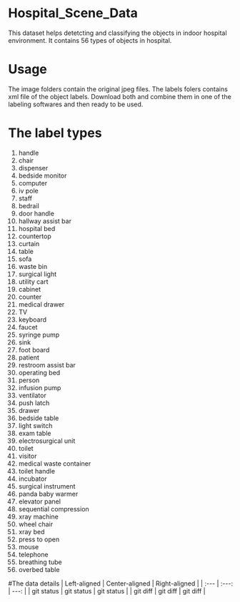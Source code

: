 # Hospital_Scene_Data
This dataset helps detetcting and classifying the objects in indoor hospital environment. It contains 56 types of objects in hospital.
# Usage
The image folders contain the original jpeg files. The labels folers contains xml file of the object labels. Download both and combine them in one of the labeling softwares and then ready to be used. 
# The label types
1. handle
2. chair
3. dispenser
4. bedside monitor
5. computer
6. iv pole
7. staff
8. bedrail
9. door handle
10. hallway assist bar
11. hospital bed
12. countertop
13. curtain
14. table
15. sofa
16. waste bin
17. surgical light
18. utility cart
19. cabinet
20. counter
21. medical drawer
22. TV
23. keyboard
24. faucet
25. syringe pump
26. sink
27. foot board
28. patient
29. restroom assist bar
30. operating bed
31. person
32. infusion pump
33. ventilator
34. push latch
35. drawer
36. bedside table
37. light switch
38. exam table
39. electrosurgical unit
40. toilet
41. visitor
42. medical waste container
43. toilet handle
44. incubator
45. surgical instrument
46. panda baby warmer
47. elevator panel
48. sequential compression
49. xray machine
50. wheel chair
51. xray bed
52. press to open
53. mouse
54. telephone
55. breathing tube
56. overbed table

#The data details
| Left-aligned | Center-aligned | Right-aligned |
| :---         |     :---:      |          ---: |
| git status   | git status     | git status    |
| git diff     | git diff       | git diff      |
